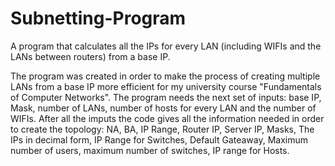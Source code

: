 # Subnetting-Program
A program that calculates all the IPs for every LAN (including WIFIs and the LANs between routers) from a base IP.

The program was created in order to make the process of creating multiple LANs from a base IP more efficient for my university course "Fundamentals of Computer Networks". The program needs the next set of inputs: base IP, Mask, number of LANs, number of hosts for every LAN and the number of WIFIs. After all the imputs the code gives all the information needed in order to create the topology: NA, BA, IP Range, Router IP, Server IP, Masks, The IPs in decimal form, IP Range for Switches, Default Gateaway, Maximum number of users, maximum number of switches, IP range for Hosts.
